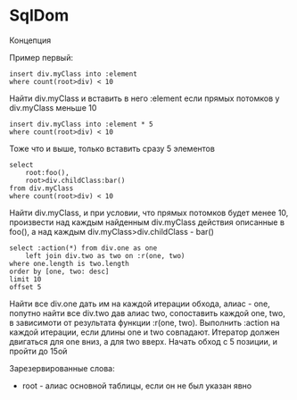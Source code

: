 # SqlDom

Концепция

Пример первый:

```
insert div.myClass into :element
where count(root>div) < 10
```
Найти div.myClass и вставить в него :element
если прямых потомков у div.myClass меньше 10

```
insert div.myClass into :element * 5
where count(root>div) < 10
```
Тоже что и выше, только вставить сразу 5 элементов

```
select 
    root:foo(), 
    root>div.childClass:bar() 
from div.myClass
where count(root>div) < 10
```
Найти div.myClass, и при условии, что прямых потомков будет менее 10,
произвести над каждым найденным div.myClass действия описанные в foo(),
а над каждым div.myClass>div.childClass - bar()

```
select :action(*) from div.one as one
    left join div.two as two on :r(one, two)
where one.length is two.length
order by [one, two: desc]
limit 10
offset 5
```
Найти все div.one дать им на каждой итерации обхода, алиас - one,
попутно найти все div.two дав алиас two,
сопоставить каждой one, two, в зависимоти от результата функции :r(one, two).
Выполнить :action на каждой итерации, если длины one и two совпадают.
Итератор должен двигаться для one вниз, а для two вверх.
Начать обход с 5 позиции, и пройти до 15ой

Зарезервированные слова:
* root - алиас основной таблицы, если он не был указан явно